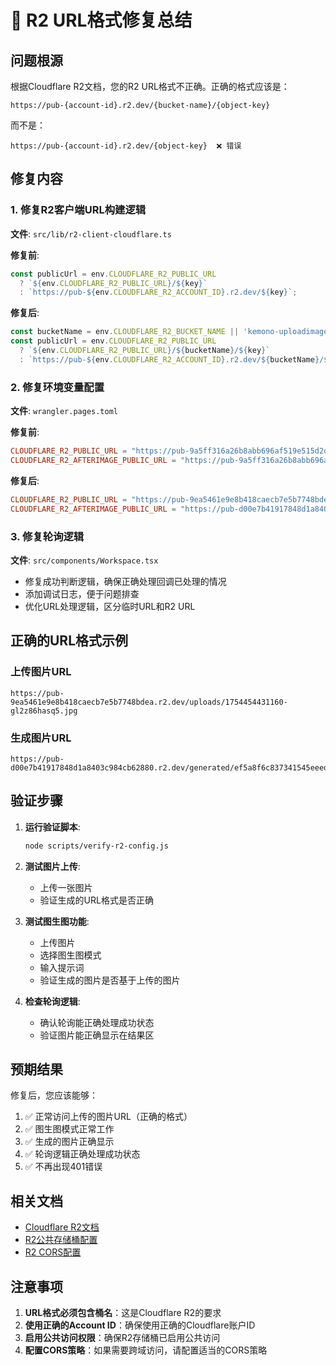 # 🔧 R2 URL格式修复总结

## 问题根源

根据Cloudflare R2文档，您的R2 URL格式不正确。正确的格式应该是：

```
https://pub-{account-id}.r2.dev/{bucket-name}/{object-key}
```

而不是：
```
https://pub-{account-id}.r2.dev/{object-key}  ❌ 错误
```

## 修复内容

### 1. 修复R2客户端URL构建逻辑

**文件**: `src/lib/r2-client-cloudflare.ts`

**修复前**:
```typescript
const publicUrl = env.CLOUDFLARE_R2_PUBLIC_URL 
  ? `${env.CLOUDFLARE_R2_PUBLIC_URL}/${key}`
  : `https://pub-${env.CLOUDFLARE_R2_ACCOUNT_ID}.r2.dev/${key}`;
```

**修复后**:
```typescript
const bucketName = env.CLOUDFLARE_R2_BUCKET_NAME || 'kemono-uploadimage';
const publicUrl = env.CLOUDFLARE_R2_PUBLIC_URL 
  ? `${env.CLOUDFLARE_R2_PUBLIC_URL}/${bucketName}/${key}`
  : `https://pub-${env.CLOUDFLARE_R2_ACCOUNT_ID}.r2.dev/${bucketName}/${key}`;
```

### 2. 修复环境变量配置

**文件**: `wrangler.pages.toml`

**修复前**:
```toml
CLOUDFLARE_R2_PUBLIC_URL = "https://pub-9a5ff316a26b8abb696af519e515d2de.r2.dev"
CLOUDFLARE_R2_AFTERIMAGE_PUBLIC_URL = "https://pub-9a5ff316a26b8abb696af519e515d2de.r2.dev"
```

**修复后**:
```toml
CLOUDFLARE_R2_PUBLIC_URL = "https://pub-9ea5461e9e8b418caecb7e5b7748bdea.r2.dev"
CLOUDFLARE_R2_AFTERIMAGE_PUBLIC_URL = "https://pub-d00e7b41917848d1a8403c984cb62880.r2.dev"
```

### 3. 修复轮询逻辑

**文件**: `src/components/Workspace.tsx`

- 修复成功判断逻辑，确保正确处理回调已处理的情况
- 添加调试日志，便于问题排查
- 优化URL处理逻辑，区分临时URL和R2 URL

## 正确的URL格式示例

### 上传图片URL
```
https://pub-9ea5461e9e8b418caecb7e5b7748bdea.r2.dev/uploads/1754454431160-gl2z86hasq5.jpg
```

### 生成图片URL
```
https://pub-d00e7b41917848d1a8403c984cb62880.r2.dev/generated/ef5a8f6c837341545eeed156c149b481_1.jpg
```

## 验证步骤

1. **运行验证脚本**:
   ```bash
   node scripts/verify-r2-config.js
   ```

2. **测试图片上传**:
   - 上传一张图片
   - 验证生成的URL格式是否正确

3. **测试图生图功能**:
   - 上传图片
   - 选择图生图模式
   - 输入提示词
   - 验证生成的图片是否基于上传的图片

4. **检查轮询逻辑**:
   - 确认轮询能正确处理成功状态
   - 验证图片能正确显示在结果区

## 预期结果

修复后，您应该能够：

1. ✅ 正常访问上传的图片URL（正确的格式）
2. ✅ 图生图模式正常工作
3. ✅ 生成的图片正确显示
4. ✅ 轮询逻辑正确处理成功状态
5. ✅ 不再出现401错误

## 相关文档

- [Cloudflare R2文档](https://developers.cloudflare.com/r2/)
- [R2公共存储桶配置](https://developers.cloudflare.com/r2/buckets/public-buckets/)
- [R2 CORS配置](https://developers.cloudflare.com/r2/buckets/configure-cors/)

## 注意事项

1. **URL格式必须包含桶名**：这是Cloudflare R2的要求
2. **使用正确的Account ID**：确保使用正确的Cloudflare账户ID
3. **启用公共访问权限**：确保R2存储桶已启用公共访问
4. **配置CORS策略**：如果需要跨域访问，请配置适当的CORS策略 